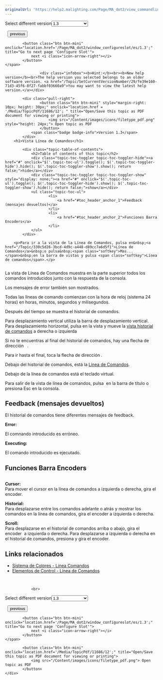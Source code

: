 ```yaml
---
originalUrl: 'https://help2.malighting.com/Page/MA_dot2/view_commandline/es/1.3'
---
```


<div class="topic-navigation">

<div class="pull-right">
	<span class="pull-left">


<div class="pull-left">
<form action="/Topic/SetCurrentVersionNumber" class="form-inline" id="frmTagSelector" method="post">	<span class="form-mini">
		<div class="input-prepend"><span class="add-on">Select different version</span><select autocomplete="off" id="versionNumberId" name="versionNumberId" onchange="$(this).closest('#frmTagSelector').submit();" style="width: 120px;"><option value="">- latest -</option>
<option value="3">1.1</option>
<option value="7">1.2</option>
<option selected="selected" value="12">1.3</option>
<option value="16">1.5</option>
<option value="29">1.9</option>
</select></div>
		<input data-val="true" data-val-number="The field Int32 must be a number." data-val-required="The Int32 field is required." id="ProductId" name="ProductId" type="hidden" value="7">
		<input id="CurrentGuid" name="CurrentGuid" type="hidden" value="fe39e160-71d3-45f6-8f27-fabbf03660a9">
	</span>
</form></div>&nbsp;	</span>
	<span class="pull-right" style="white-space: nowrap;">
			<button class="btn btn-mini" onclick="location.href='/Page/MA_dot2/ViewItem_Color/es/1.3'; " title="Go to previous page 'Color Preset Type '">
				<i class="icon-arrow-left"></i> previous
			</button>

			<button class="btn btn-mini" onclick="location.href='/Page/MA_dot2/window_configureslot/es/1.3';" title="Go to next page 'Configure Slot'">
				next <i class="icon-arrow-right"></i> 
			</button>
	</span>
</div>
<div class="clear-fix" style="margin-bottom: 10px"></div>
</div>

					<div class="infobox"><b>Hint:</b><br><b>New help version</b><br>The help version you selected belongs to an older software version. <a href="/Topic/SetCurrentVersionNumber/29/fe39e160-71d3-45f6-8f27-fabbf03660a9">You may want to view the latest help version.</a></div>

			<div class="pull-right">
					<button class="btn btn-mini" style="margin-right: 10px; height: 30px;" onclick="location.href = '/Media/TopicPdf/11686/12'; " title="Open/Save this topic as PDF document for viewing or printing">
						<img src="/Content/images/icons/filetype_pdf.png" style="height: 24px;"> Open topic as PDF
					</button>
				<span class="badge badge-info">Version 1.3</span>
			</div>
		<h1>Vista Línea de Comandos</h1>

			<div class="topic-table-of-contents">
				<h2>Table of contents of this topic</h2>
				<div class="topic-toc-toggler topic-toc-toggler-hide"><a href="#" onclick="$('.topic-toc-ul').toggle(); $('.topic-toc-toggler-hide').hide(); $('.topic-toc-toggler-show').show(); return false;">hide</a></div>
				<div class="topic-toc-toggler topic-toc-toggler-show" style="display: none;"><a href="#" onclick="$('.topic-toc-ul').toggle(); $('.topic-toc-toggler-hide').show(); $('.topic-toc-toggler-show').hide(); return false;">show</a></div>
				<ul class="topic-toc-ul">
						<li>
							<a href="#toc_header_anchor_1">Feedback (mensajes devueltos)</a>
						</li>
						<li>
							<a href="#toc_header_anchor_2">Funciones Barra Encoders</a>
						</li>
				</ul>
			</div>

		<p>Para ir a la vista de la Línea de Comandos, pulsa en&nbsp;<a href="/Topic/330c5d26-3bcd-4d9c-a448-d89cc7a6d5f1">Línea de Comandos</a>&nbsp;o pulsa&nbsp;<span class="softkey">Mas...</span>&nbsp;en la barra de vistas y pulsa <span class="softkey">Línea de comandos</span>.</p>

<p><span class="image_gray_border"><img alt="" src="/Media/Image/Dot2_ViewsandWindows_CommandLineView02_1-0.PNG"></span></p>

<p>La vista de Línea de Comandos muestra en la parte superior todos los comandos introducidos junto con la respuesta de la consola.</p>

<p>Los mensajes de error también son mostrados.</p>

<p>Todas las líneas de comando comienzan&nbsp;con la hora de reloj (sistema 24 horas) en horas, minutos, segundos y milisegundos.</p>

<p>Después del tiempo se muestra el historial de comandos.</p>

<p>Para desplazamiento vertical utiliza la barra de desplazamiento vertical.<br>
Para desplazamiento horizontal, pulsa en la vista y mueve la&nbsp;<a href="/Topic/1928cb7d-a39f-4ba4-8827-7bec6dce21d5">vista historial de comandos</a>&nbsp;a derecha o izquierda</p>

<p>Si no te encuentras al final del historial de comandos, hay una flecha de dirección&nbsp;&nbsp;<img alt="" src="/Media/Image/Dot2_ViewsandWindows_CommandHistoryView01_1-0.PNG">&nbsp;.</p>

<p>Para ir hasta el final, toca la flecha de dirección&nbsp;<img alt="" src="/Media/Image/Dot2_ViewsandWindows_CommandHistoryView01_1-0.PNG">.</p>

<p>Debajo del historial de comandos, está la&nbsp;<a href="/Topic/330c5d26-3bcd-4d9c-a448-d89cc7a6d5f1">Línea de Comandos</a>.</p>

<p>Debajo de la línea de comandos está el teclado virtual.</p>

<p>Para salir de la vista de línea de comandos, pulsa&nbsp;<img alt="" src="/Media/Image/Dot2_ViewsandWindows_ControlElements_TitleBar08_1-0.PNG">&nbsp;en la barra de título o presiona&nbsp;<span class="hardkey">Esc</span>&nbsp;en la consola.</p>

<a name="toc_header_anchor_1" id="toc_header_anchor_1" class="topic-toc-item"></a><h2>Feedback (mensajes devueltos)</h2>

<p>El historial de comandos tiene diferentes mensajes de feedback.</p>

<p><strong>Error:</strong></p>

<p><span class="image_gray_border"><img alt="" src="/Media/Image/Dot2_ViewsandWindows_CommandHistory01_1-0.PNG" style="height:auto"></span><br>
El comnando introducido es erróneo.</p>

<p><strong>Executing:</strong></p>

<p><span class="image_gray_border"><img alt="" src="/Media/Image/Dot2_ViewsandWindows_CommandHistory02_1-0.PNG" style="height:auto"></span><br>
El comando introducido es ejecutado.</p>

<a name="toc_header_anchor_2" id="toc_header_anchor_2" class="topic-toc-item"></a><h2>Funciones Barra Encoders</h2>

<p><img alt="" src="/Media/Image/Dot2_ViewsandWindows_CommandLineView01_1-0.PNG"></p>

<p><strong>Cursor:</strong><br>
Para mover el cursor en la línea de comandos a izquierda o derecha, gira el encoder.</p>

<p><strong>Historial:</strong><br>
Para desplazarse entre los comandos adelante o atrás y mostrar los comandos en la línea de comandos, gira el encoder a izquierda o derecha.</p>

<p><strong>Scroll:</strong><br>
Para desplazarse en el historial de comandos arriba o abajo, gira el encoder&nbsp; a izquierda o derecha. Para desplazarse a izquierda o derecha en el historial de comandos, presiona y gira el encoder.</p>

<a name="toc_header_anchor_3" id="toc_header_anchor_3" class="topic-toc-item"></a><h2>Links relacionados</h2>

<ul>
	<li><a href="/Topic/27a6150b-90ed-4e27-913b-6724fe574768">Sistema de Colores - Linea Comandos</a></li>
	<li><a href="/Topic/330c5d26-3bcd-4d9c-a448-d89cc7a6d5f1">Elementos de Control - Línea de Comandos</a></li>
</ul>

<p>&nbsp;</p>


				<br>
<div class="topic-navigation">

<div class="pull-right">
	<span class="pull-left">


<div class="pull-left">
<form action="/Topic/SetCurrentVersionNumber" class="form-inline" id="frmTagSelector" method="post">	<span class="form-mini">
		<div class="input-prepend"><span class="add-on">Select different version</span><select autocomplete="off" id="versionNumberId" name="versionNumberId" onchange="$(this).closest('#frmTagSelector').submit();" style="width: 120px;"><option value="">- latest -</option>
<option value="3">1.1</option>
<option value="7">1.2</option>
<option selected="selected" value="12">1.3</option>
<option value="16">1.5</option>
<option value="29">1.9</option>
</select></div>
		<input data-val="true" data-val-number="The field Int32 must be a number." data-val-required="The Int32 field is required." id="ProductId" name="ProductId" type="hidden" value="7">
		<input id="CurrentGuid" name="CurrentGuid" type="hidden" value="fe39e160-71d3-45f6-8f27-fabbf03660a9">
	</span>
</form></div>&nbsp;	</span>
	<span class="pull-right" style="white-space: nowrap;">
			<button class="btn btn-mini" onclick="location.href='/Page/MA_dot2/ViewItem_Color/es/1.3'; " title="Go to previous page 'Color Preset Type '">
				<i class="icon-arrow-left"></i> previous
			</button>

			<button class="btn btn-mini" onclick="location.href='/Page/MA_dot2/window_configureslot/es/1.3';" title="Go to next page 'Configure Slot'">
				next <i class="icon-arrow-right"></i> 
			</button>
	</span>
</div>
	<div class="clear-fix"></div>
	<div class="pull-right">
	
			<button class="btn btn-mini" onclick="location.href='/Media/TopicPdf/11686/12';" title="Open/Save this topic as PDF document for viewing or printing">
				<img src="/Content/images/icons/filetype_pdf.png"> Open topic as PDF
			</button>
	</div>
<div class="clear-fix" style="margin-bottom: 10px"></div>
</div>

	
